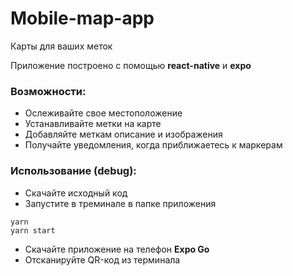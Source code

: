 # Mobile-map-app
Карты для ваших меток

Приложение построено с помощью **react-native** и **expo**

### Возможности:
 - Ослеживайте свое местоположение
 - Устанавливайте метки на карте
 - Добавляйте меткам описание и изображения
 - Получайте уведомления, когда приближаетесь к маркерам


### Использование (debug):
- Скачайте исходный код
- Запустите в треминале в папке приложения
```
yarn
yarn start
```
- Скачайте приложение на телефон **Expo Go**
- Отсканируйте QR-код из терминала
